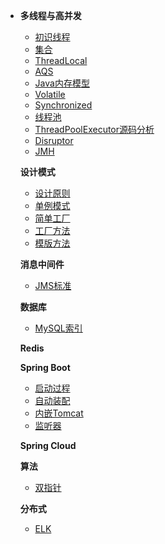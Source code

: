 * **多线程与高并发**
  * [初识线程](./docs/juc/thread)
  * [集合](./docs/juc/collection)
  * [ThreadLocal](./docs/juc/thread-local)
  * [AQS](./docs/juc/abstract-queued-synchronizer)
  * [Java内存模型](./docs/juc/book-3)
  * [Volatile](./docs/juc/volatile)
  * [Synchronized](./docs/juc/synchronized)
  * [线程池](./docs/juc/thread-pool)
  * [ThreadPoolExecutor源码分析](./docs/juc/thread-pool-executor)
  * [Disruptor](./docs/juc/disruptor)
  * [JMH](./docs/juc/jmh)

  **设计模式**
  * [设计原则](./docs/design-pattern/principle)
  * [单例模式](./docs/design-pattern/singleton)
  * [简单工厂](./docs/design-pattern/simple-factory)
  * [工厂方法](./docs/design-pattern/factory-method)
  * [模版方法](./docs/design-pattern/template-method)

  **消息中间件**
  * [JMS标准](./docs/mq/jms)

  **数据库**
  * [MySQL索引](./docs/mysql/index)

  **Redis**

  **Spring Boot**
  * [启动过程](./docs/springboot/springboot-start-process)
  * [自动装配](./docs/springboot/springboot-autowired)
  * [内嵌Tomcat](./docs/springboot/springboot-tomcat)
  * [监听器](./docs/springboot/springboot-listener)

  **Spring Cloud**

  **算法**
  * [双指针](./docs/algorithm/two-pointer)

  **分布式**

  * [ELK](./docs/architecture/elk)